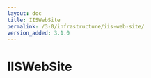 ```yaml
---
layout: doc
title: IISWebSite
permalink: /3-0/infrastructure/iis-web-site/
version_added: 3.1.0
---
```


IISWebSite
==========
